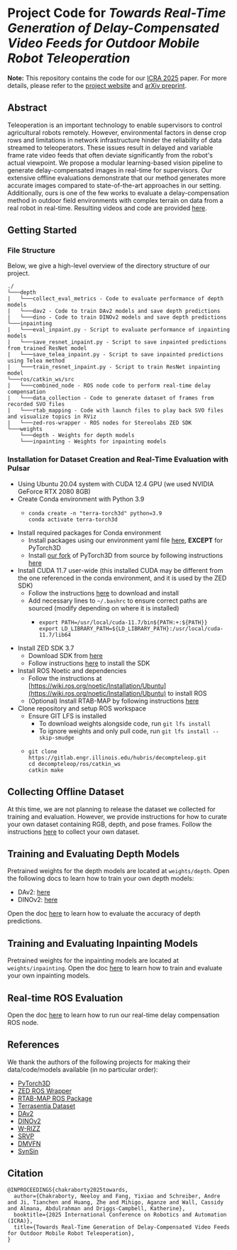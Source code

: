 # Project Code for *Towards Real-Time Generation of Delay-Compensated Video Feeds for Outdoor Mobile Robot Teleoperation*

**Note:** This repository contains the code for our [ICRA 2025](https://2025.ieee-icra.org/) paper. For more details, please refer to the [project website](https://sites.google.com/illinois.edu/comp-teleop) and [arXiv preprint](https://arxiv.org/abs/2409.09921).

## Abstract

Teleoperation is an important technology to enable supervisors to control agricultural robots remotely.
However, environmental factors in dense crop rows and limitations in network infrastructure hinder the reliability of data streamed to teleoperators.
These issues result in delayed and variable frame rate video feeds that often deviate significantly from the robot's actual viewpoint.
We propose a modular learning-based vision pipeline to generate delay-compensated images in real-time for supervisors. 
Our extensive offline evaluations demonstrate that our method generates more accurate images compared to state-of-the-art approaches in our setting.
Additionally, ours is one of the few works to evaluate a delay-compensation method in outdoor field environments with complex terrain on data from a real robot in real-time.
Resulting videos and code are provided [here](https://sites.google.com/illinois.edu/comp-teleop).

## Getting Started

### File Structure

Below, we give a high-level overview of the directory structure of our project.
```
./
└───depth
|   └───collect_eval_metrics - Code to evaluate performance of depth models
|   └───dav2 - Code to train DAv2 models and save depth predictions
|   └───dino - Code to train DINOv2 models and save depth predictions
└───inpainting
|   └───eval_inpaint.py - Script to evaluate performance of inpainting models
|   └───save_resnet_inpaint.py - Script to save inpainted predictions from trained ResNet model
|   └───save_telea_inpaint.py - Script to save inpainted predictions using Telea method
|   └───train_resnet_inpaint.py - Script to train ResNet inpainting model
└───ros/catkin_ws/src
|   └───combined_node - ROS node code to perform real-time delay compensation
|   └───data_collection - Code to generate dataset of frames from recorded SVO files
|   └───rtab_mapping - Code with launch files to play back SVO files and visualize topics in RViz
|   └───zed-ros-wrapper - ROS nodes for Stereolabs ZED SDK
└───weights
    └───depth - Weights for depth models
    └───inpainting - Weights for inpainting models
```

### Installation for Dataset Creation and Real-Time Evaluation with Pulsar
- Using Ubuntu 20.04 system with CUDA 12.4 GPU (we used NVIDIA GeForce RTX 2080 8GB)
- Create Conda environment with Python 3.9
    - ```
      conda create -n "terra-torch3d" python=3.9
      conda activate terra-torch3d
      ```
- Install required packages for Conda environment
    - Install packages using our environment yaml file [here](terra-torch3d.yml), **EXCEPT** for PyTorch3D
    - Install [our fork](https://github.com/TheNeeloy/pytorch3d) of PyTorch3D from source by following instructions [here](https://github.com/TheNeeloy/pytorch3d/blob/main/INSTALL.md)
- Install CUDA 11.7 user-wide (this installed CUDA may be different from the one referenced in the conda environment, and it is used by the ZED SDK)
    - Follow the instructions [here](https://developer.nvidia.com/cuda-11-7-0-download-archive?target_os=Linux&target_arch=x86_64&Distribution=Ubuntu&target_version=20.04) to download and install
    - Add necessary lines to `~/.bashrc` to ensure correct paths are sourced (modify depending on where it is installed)
        - ```
          export PATH=/usr/local/cuda-11.7/bin${PATH:+:${PATH}}
          export LD_LIBRARY_PATH=${LD_LIBRARY_PATH}:/usr/local/cuda-11.7/lib64
          ```
- Install ZED SDK 3.7
    - Download SDK from [here](https://www.stereolabs.com/developers/release/3.7)
    - Follow instructions [here](https://www.stereolabs.com/docs/installation/linux) to install the SDK
- Install ROS Noetic and dependencies
    - Follow the instructions at [https://wiki.ros.org/noetic/Installation/Ubuntu](https://wiki.ros.org/noetic/Installation/Ubuntu) to install ROS
    - (Optional) Install RTAB-MAP by following instructions [here](https://github.com/introlab/rtabmap_ros#rtabmap_ros)
- Clone repository and setup ROS workspace
    - Ensure GIT LFS is installed
        - To download weights alongside code, run `git lfs install`
        - To ignore weights and only pull code, run `git lfs install --skip-smudge`
    - ```
      git clone https://gitlab.engr.illinois.edu/hubris/decompteleop.git
      cd decompteleop/ros/catkin_ws
      catkin make
      ```

## Collecting Offline Dataset
At this time, we are not planning to release the dataset we collected for training and evaluation. 
However, we provide instructions for how to curate your own dataset containing RGB, depth, and pose frames.
Follow the instructions [here](ros/catkin_ws/src/data_collection/README.md) to collect your own dataset.

## Training and Evaluating Depth Models

Pretrained weights for the depth models are located at `weights/depth`.
Open the following docs to learn how to train your own depth models:

- DAv2: [here](depth/dav2/README.md)
- DINOv2: [here](depth/dino/README.md)

Open the doc [here](depth/collect_eval_metrics/README.md) to learn how to evaluate the accuracy of depth predictions.

## Training and Evaluating Inpainting Models

Pretrained weights for the inpainting models are located at `weights/inpainting`.
Open the doc [here](inpainting/README.md) to learn how to train and evaluate your own inpainting models.

## Real-time ROS Evaluation

Open the doc [here](ros/catkin_ws/src/combined_node/README.md) to learn how to run our real-time delay compensation ROS node.

## References
We thank the authors of the following projects for making their data/code/models available (in no particular order):
- [PyTorch3D](https://github.com/facebookresearch/pytorch3d)
- [ZED ROS Wrapper](https://github.com/stereolabs/zed-ros-wrapper)
- [RTAB-MAP ROS Package](https://github.com/introlab/rtabmap_ros)
- [Terrasentia Dataset](https://github.com/jrcuaranv/terrasentia-dataset)
- [DAv2](https://github.com/DepthAnything/Depth-Anything-V2)
- [DINOv2](https://github.com/facebookresearch/dinov2)
- [W-RIZZ](https://github.com/andreschreiber/W-RIZZ)
- [SRVP](https://github.com/edouardelasalles/srvp)
- [DMVFN](https://github.com/hzwer/CVPR2023-DMVFN)
- [SynSin](https://github.com/facebookresearch/synsin)

## Citation

```
@INPROCEEDINGS{chakraborty2025towards,
  author={Chakraborty, Neeloy and Fang, Yixiao and Schreiber, Andre and Ji, Tianchen and Huang, Zhe and Mihigo, Aganze and Wall, Cassidy and Almana, Abdulrahman and Driggs-Campbell, Katherine},
  booktitle={2025 International Conference on Robotics and Automation (ICRA)}, 
  title={Towards Real-Time Generation of Delay-Compensated Video Feeds for Outdoor Mobile Robot Teleoperation}, 
}
```
